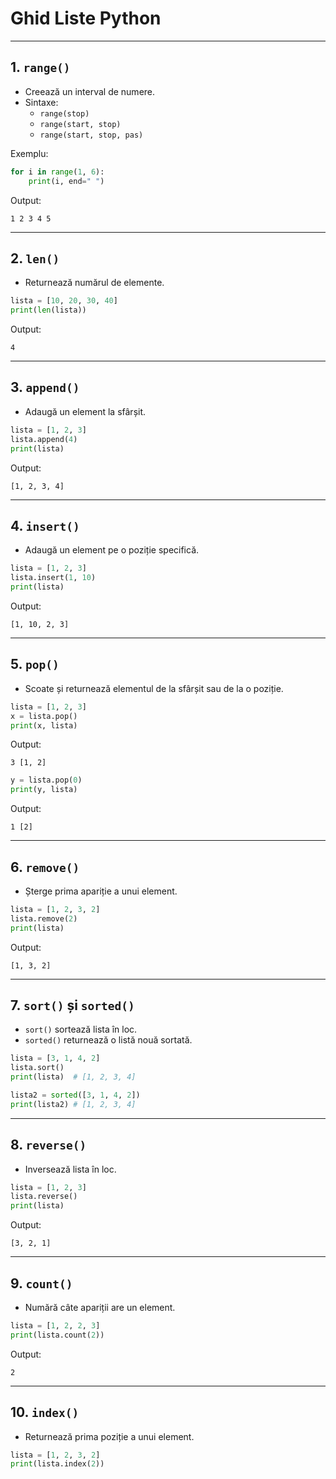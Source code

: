 # Ghid Liste Python

---

## 1. `range()`

- Creează un interval de numere.  
- Sintaxe:
  - `range(stop)`
  - `range(start, stop)`
  - `range(start, stop, pas)`

Exemplu:

```python
for i in range(1, 6):
    print(i, end=" ")
```

Output:  
```
1 2 3 4 5
```

---

## 2. `len()`

- Returnează numărul de elemente.

```python
lista = [10, 20, 30, 40]
print(len(lista))
```

Output:  
```
4
```

---

## 3. `append()`

- Adaugă un element la sfârșit.

```python
lista = [1, 2, 3]
lista.append(4)
print(lista)
```

Output:  
```
[1, 2, 3, 4]
```

---

## 4. `insert()`

- Adaugă un element pe o poziție specifică.

```python
lista = [1, 2, 3]
lista.insert(1, 10)
print(lista)
```

Output:  
```
[1, 10, 2, 3]
```

---

## 5. `pop()`

- Scoate și returnează elementul de la sfârșit sau de la o poziție.

```python
lista = [1, 2, 3]
x = lista.pop()
print(x, lista)
```

Output:  
```
3 [1, 2]
```

```python
y = lista.pop(0)
print(y, lista)
```

Output:  
```
1 [2]
```

---

## 6. `remove()`

- Șterge prima apariție a unui element.

```python
lista = [1, 2, 3, 2]
lista.remove(2)
print(lista)
```

Output:  
```
[1, 3, 2]
```

---

## 7. `sort()` și `sorted()`

- `sort()` sortează lista în loc.  
- `sorted()` returnează o listă nouă sortată.

```python
lista = [3, 1, 4, 2]
lista.sort()
print(lista)  # [1, 2, 3, 4]

lista2 = sorted([3, 1, 4, 2])
print(lista2) # [1, 2, 3, 4]
```

---

## 8. `reverse()`

- Inversează lista în loc.

```python
lista = [1, 2, 3]
lista.reverse()
print(lista)
```

Output:  
```
[3, 2, 1]
```

---

## 9. `count()`

- Numără câte apariții are un element.

```python
lista = [1, 2, 2, 3]
print(lista.count(2))
```

Output:  
```
2
```

---

## 10. `index()`

- Returnează prima poziție a unui element.

```python
lista = [1, 2, 3, 2]
print(lista.index(2))
```
